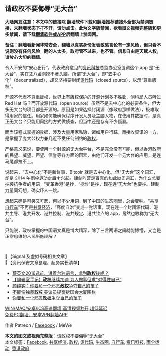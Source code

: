  <h2>请政权不要侮辱“无大台”</h2> <p class="notice"><b>大陆网友注意：本文中的链接除 <a href="https://github.com/bannedbook/fanqiang" >翻墙</a>软件下载和<a href="https://github.com/killgcd/justmysocks/blob/master/README.md">翻墙推荐</a>链接外全部为禁网链接，未翻墙状态下打不开，请勿点击。此为文字版禁闻，欲看图文视频完整版和更多禁闻，请下载<a href="https://github.com/bannedbook/fanqiang">翻墙软件或APP</a>后翻墙上禁闻网。</p><p>备注：翻墙看新闻非常安全，翻墙以真实身份发表敏感言论有一定风险，但只看不说则没有任何风险，翻的人太多，政府管不过来，也不管。信息自由是天赋人权，请放心大胆的翻墙。</b></p>  <div class="entry">  <p>令人不安的“安心出行”，代表政府意见的<a href="https://www.bannedbook.org/bnews/tag/%E8%B5%84%E8%AE%AF%E7%A7%91%E6%8A%80/" class="st_tag internal_tag" rel="tag" title="标签 资讯科技 下的日志">资讯科技</a>总监办公室强调这个 app 是“无大台”，实在丈八金刚摸不著头脑。所谓“无大台”，即“去中心化”（decentralized），却又坚持要封闭<a href="https://www.bannedbook.org/bnews/tag/%E6%BA%90%E4%BB%A3%E7%A0%81/" class="st_tag internal_tag" rel="tag" title="标签 源代码 下的日志">源代码</a>（closed source），以示“尊重版权”。</p> <p>开源不代表不尊重版权，世界上有版权保护的开源计划多不胜数，创科局人员听过 Red Hat 吗？而开放源代码（open source）虽然不是去中心化的必要条件，但大多无大台的项目都是开源的。原因是如果选择封闭源（像政府那样做法），极难取得用家的信任。用家如何能确保程序开发人员及主脑人物，在使用其数据时，是真正无大台？只能用间接的方式做侦查，但当中还是存有不少疑窦。</p> <p>而当该程式掌握的数据，涉及大量用家私隐，诸如用户行踪，而接收资讯的一方，是掌握了庞大公权力兼几近不受任何制约的<a href="https://www.bannedbook.org/bnews/tag/%e6%94%bf%e6%9d%83/" class="st_tag internal_tag" rel="tag" title="标签 政权 下的日志">政权</a>。</p>  <p>严格意义来说，要使用一个封源的无大台平台，不是完全没有可能，但以<a href="https://www.bannedbook.org/bnews/tag/%E9%A6%99%E6%B8%AF%E6%94%BF%E5%BA%9C/" class="st_tag internal_tag" rel="tag" title="标签 香港政府 下的日志">香港政府</a>的民望、威望、声望、信誉等各方面的因素，由他们开发一个无大台的应用，是连马尾都拉不上。</p> <p>说起来，“去中心化”不是新鲜事，Bitcoin 就是去中心化，但“无大台”这个词汇，却是 2014 年<a href="https://www.bannedbook.org/bnews/tag/%e9%9b%a8%e4%bc%9e%e8%bf%90%e5%8a%a8/" class="st_tag internal_tag" rel="tag" title="标签 雨伞运动 下的日志">雨伞运动</a>之后才兴起。建制阵营是否真的如此缺乏词汇，为什么总要抄袭抗争者的用语，“变革香港”是抄，“揽炒”是抄，现在连“无大台”也要抄。建制力量同幻想，确实吓人一跳。</p> <p>想起来确是可笑又可悲，何以不少用词，到了<span class='wp_keywordlink_affiliate'><a href="https://www.bannedbook.org/" title="中国" target="_blank">中国</a></span>的<a href="https://www.bannedbook.org/bnews/tag/%E7%94%9F%E6%80%81%E5%9C%88/" class="st_tag internal_tag" rel="tag" title="标签 生态圈 下的日志">生态圈</a>里，总会变味。“共享<a href="https://www.bannedbook.org/bnews/tag/%e8%87%aa%e8%a1%8c%e8%bd%a6/" class="st_tag internal_tag" rel="tag" title="标签 自行车 下的日志">自行车</a>”不再是<a href="https://www.bannedbook.org/bnews/tag/%E5%85%B1%E4%BA%AB%E7%BB%8F%E6%B5%8E/" class="st_tag internal_tag" rel="tag" title="标签 共享经济 下的日志">共享经济</a>，“高度自治”变成一党话事，现在连一个封闭源代码、港共主导、港共开发、港共控制、港共规定、港共钦点的 app，居然也敢称为“无大台”。</p>  <p>只能说，政权掌握的中国语文真是博大精深，除了三言两语之间就能博懵，又岂是正常思维的人民所能理解？</p> <p> </p> <p>🚥【Signal 及虚拟号码相关文章】 <br /> 🔑【资讯保安文章整理，超务实长清单】</p>  <ul class='op-related-articles' title='相关阅读'> <li><a href='https://www.bannedbook.org/bnews/taiwannews/20210223/1491972.html' target='_blank'>蔡英文2016选前，讲着台独语言，拿到<b>政权</b>後呢？</a></li> <li><a href='https://www.bannedbook.org/bnews/comments/20210222/1491412.html' target='_blank'>【编辑室手记】<b>政权</b>继续加速 为人做事但求“对得住自己”</a></li> <li><a href='https://www.bannedbook.org/bnews/comments/20210220/1490492.html' target='_blank'>颜纯钩：你要和一个邪恶<b>政权</b>争夺自己的孩子</a></li> <li><a href='https://www.bannedbook.org/bnews/comments/20210220/1490388.html' target='_blank'>不能像独裁<b>政权</b> 美议员提案拆国会大厦围栏</a></li> <li><a href='https://www.bannedbook.org/bnews/ssgc/20210220/1490337.html' target='_blank'>你要和一个邪恶<b>政权</b>争夺自己的孩子</a></li> </ul> <p class="texttj"> <a href="https://github.com/bannedbook/fanqiang/wiki/V2ray%E6%9C%BA%E5%9C%BA" target="_blank">WIN/MAC/安卓/iOS高速翻墙:高清视频秒开,超低延迟</a><br/> <a href="https://github.com/bannedbook/fanqiang/wiki/%E7%A6%81%E9%97%BB%E7%BD%91%E5%AE%89%E5%8D%93%E7%BF%BB%E5%A2%99%E6%96%B0%E9%97%BBAPP" target="_blank">免费PC翻墙、安卓VPN翻墙APP</a></p><p>作者 Patreon / <a href="https://www.bannedbook.org/bnews/tag/facebook/" class="st_tag internal_tag" rel="tag" title="标签 Facebook 下的日志">Facebook</a> / MeWe</p><a name='sharetosocial'></a>       <div><b>本文的图文或视频完整版</b>：<a href='https://www.bannedbook.org/bnews/comments/20210223/1492414.html'>请政权不要侮辱“无大台”</a></div>  </div><!--END ENTRY--> <div class="postfooter"> <div>本文标签：<a href="https://www.bannedbook.org/bnews/tag/facebook/" rel="tag">Facebook</a>, <a href="https://www.bannedbook.org/bnews/tag/%E5%85%B1%E4%BA%AB%E7%BB%8F%E6%B5%8E/" rel="tag">共享经济</a>, <a href="https://www.bannedbook.org/bnews/tag/%e6%94%bf%e6%9d%83/" rel="tag">政权</a>, <a href="https://www.bannedbook.org/bnews/tag/%E6%BA%90%E4%BB%A3%E7%A0%81/" rel="tag">源代码</a>, <a href="https://www.bannedbook.org/bnews/tag/%E7%94%9F%E6%80%81%E5%9C%88/" rel="tag">生态圈</a>, <a href="https://www.bannedbook.org/bnews/tag/%e8%87%aa%e8%a1%8c%e8%bd%a6/" rel="tag">自行车</a>, <a href="https://www.bannedbook.org/bnews/tag/%E8%B5%84%E8%AE%AF%E7%A7%91%E6%8A%80/" rel="tag">资讯科技</a>, <a href="https://www.bannedbook.org/bnews/tag/%e9%9b%a8%e4%bc%9e%e8%bf%90%e5%8a%a8/" rel="tag">雨伞运动</a>, <a href="https://www.bannedbook.org/bnews/tag/%E9%A6%99%E6%B8%AF%E6%94%BF%E5%BA%9C/" rel="tag">香港政府</a></div>  </div><!--END POSTFOOTER--> 